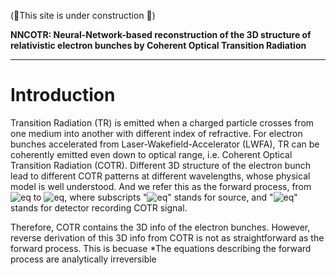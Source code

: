 
(🚀This site is under construction 🚀)

**NNCOTR: Neural-Network-based reconstruction of the 3D structure of relativistic electron bunches by Coherent Optical Transition Radiation**

---
# Introduction
Transition Radiation (TR) is emitted when a charged particle crosses from one medium into another with different index of refractive. For electron bunches accelerated from Laser-Wakefield-Accelerator (LWFA), TR can be coherently emitted even down to optical range, i.e. Coherent Optical Transition Radiation (COTR). Different 3D structure of the electron bunch lead to different COTR patterns at different wavelengths, whose physical model is well understood. And we refer this as the forward process, from ![eq](https://latex.codecogs.com/svg.image?\rho(x_s,y_s,z_s)) to ![eq](https://latex.codecogs.com/svg.image?&space;S(x_d,y_d,\lambda)), where subscripts "![eq](https://latex.codecogs.com/svg.image?s)" stands for source, and "![eq](https://latex.codecogs.com/svg.image?d)" stands for detector recording COTR signal.

Therefore, COTR contains the 3D info of the electron bunches. However, reverse derivation of this 3D info from COTR is not as straightforward as the forward process. This is becuase
*The equations describing the forward process are analytically irreversible


